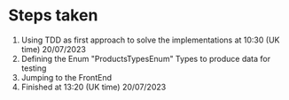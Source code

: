 # Steps taken  
1) Using TDD as first approach to solve the implementations at 10:30 (UK time) 20/07/2023
2) Defining the Enum "ProductsTypesEnum" Types to produce data for testing
3) Jumping to the FrontEnd
4) Finished at 13:20 (UK time) 20/07/2023

